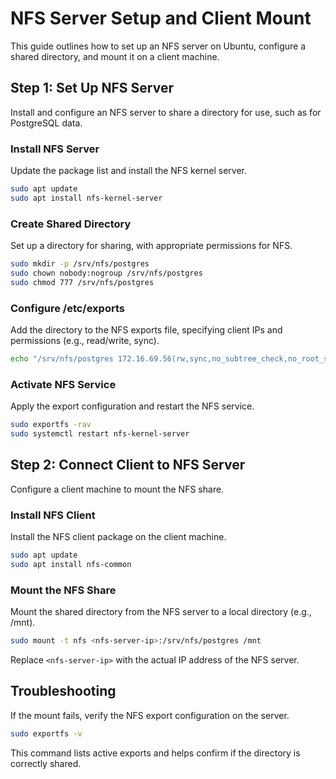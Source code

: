 # NFS Server Setup and Client Mount

This guide outlines how to set up an NFS server on Ubuntu, configure a shared directory, and mount it on a client machine.

## Step 1: Set Up NFS Server

Install and configure an NFS server to share a directory for use, such as for PostgreSQL data.

### Install NFS Server
Update the package list and install the NFS kernel server.

```bash
sudo apt update
sudo apt install nfs-kernel-server
```

### Create Shared Directory
Set up a directory for sharing, with appropriate permissions for NFS.

```bash
sudo mkdir -p /srv/nfs/postgres
sudo chown nobody:nogroup /srv/nfs/postgres
sudo chmod 777 /srv/nfs/postgres
```

### Configure /etc/exports
Add the directory to the NFS exports file, specifying client IPs and permissions (e.g., read/write, sync).

```bash
echo "/srv/nfs/postgres 172.16.69.56(rw,sync,no_subtree_check,no_root_squash) 172.16.69.57(rw,sync,no_subtree_check,no_root_squash)" | sudo tee -a /etc/exports
```

### Activate NFS Service
Apply the export configuration and restart the NFS service.

```bash
sudo exportfs -rav
sudo systemctl restart nfs-kernel-server
```

## Step 2: Connect Client to NFS Server

Configure a client machine to mount the NFS share.

### Install NFS Client
Install the NFS client package on the client machine.

```bash
sudo apt update
sudo apt install nfs-common
```

### Mount the NFS Share
Mount the shared directory from the NFS server to a local directory (e.g., /mnt).

```bash
sudo mount -t nfs <nfs-server-ip>:/srv/nfs/postgres /mnt
```

Replace `<nfs-server-ip>` with the actual IP address of the NFS server.

## Troubleshooting
If the mount fails, verify the NFS export configuration on the server.

```bash
sudo exportfs -v
```

This command lists active exports and helps confirm if the directory is correctly shared.
